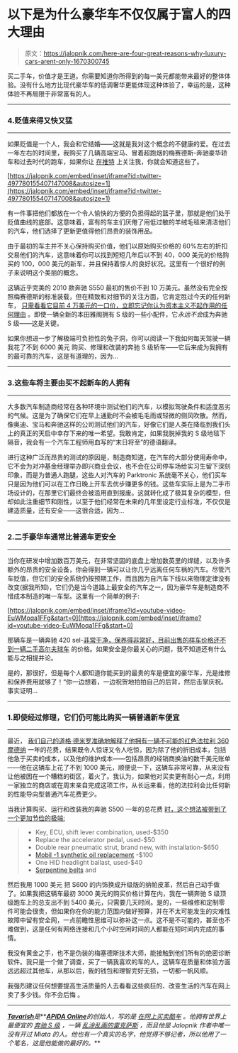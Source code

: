 # 以下是为什么豪华车不仅仅属于富人的四大理由

> 原文：<https://jalopnik.com/here-are-four-great-reasons-why-luxury-cars-arent-only-1670300745>

买二手车，价值才是王道。你需要知道你所得到的每一美元都能带来最好的整体体验。没有什么地方比现代豪华车的低调奢华更能体现这种体验了，幸运的是，这种体验不再局限于非常富有的人。



* * *

### 4.贬值来得又快又猛

* * *

如果贬值是一个人，我会和它结婚——这就是我对这个概念的不健康的爱。在过去一年左右的时间里，我购买了几辆高端宝马、冒着超跑烟的梅赛德斯-奔驰豪华轿车和过去时代的跑车，如果你让 [在推特](http://twitter.com/apidaonline) 上关注我，你就会知道这些了。

 [https://jalopnik.com/embed/inset/iframe?id=twitter-497780155407147008&autosize=1](https://jalopnik.com/embed/inset/iframe?id=twitter-497780155407147008&autosize=1) 

有一件事把他们都放在一个令人愉快的方便的负担得起的篮子里，那就是他们处于贬值曲线的底部。这意味着，富有的车主们厌倦了用低过敏的羊绒毛毯来清洁他们的汽车，他们选择了更新更值得他们昂贵的装饰用品。

由于最初的车主并不关心保持购买价值，他们以原始购买价格的 60%左右的折扣交易他们的汽车，这意味着你可以找到短短几年后以不到 40，000 美元的价格购买的 100，000 美元的新车，并且保持着惊人的良好状况。这里有一个很好的例子来说明这个美丽的概念。

这辆近乎完美的 2010 款奔驰 S550 最初的售价不到 10 万美元。虽然没有完全按照梅赛德斯的标准装载，但在精致和对细节的关注方面，它肯定胜过今天的任何新车， [只需看看它目前 4 万美元的一口价，立即忘记你认为资本主义不起作用的任何理由](http://rover.ebay.com/rover/1/711-53200-19255-0/1?ff3=4&pub=5575077351&toolid=10001&campid=5337618563&customid=&mpre=http%3A%2F%2Fwww.ebay.com%2Fitm%2FMercedes-Benz-S-Class-S550-SPORT-MERCEDES-BENZ-S550-421-SPORT-20INCH-AMG-WHEELS-PREMIUM-PKG-103k-%2F201238342959%3Fforcerrptr%3Dtrue%26hash%3Ditem2edabd6d2f%26item%3D201238342959%26pt%3DUS_Cars_Trucks) 。即使一辆全新的本田雅阁拥有 S 级的一些小配件，它*永远不会*成为奔驰 S 级——这是关键。

如果你想进一步了解极端可负担性的兔子洞，你可以阅读一下我如何每天驾驶一辆我花了不到 6000 美元 购买、修理和改装的奔驰 S 级轿车——它后来成为我拥有的最可靠的汽车，这是有道理的，因为...

* * *

### 3.这些车将主要由买不起新车的人拥有

* * *

大多数汽车制造商经常在各种环境中测试他们的汽车，以模拟驾驶条件和适度恶劣的气候。这是为了确保它们在早上通勤时不会被毛毛雨或轻微的侧风吹散。然而，像奥迪、宝马和奔驰这样的公司测试他们的汽车，好像它们是人类在降临到我们头上的真正的天启中幸存下来的唯一希望。我敢肯定，如果我脱掉我的 S 级地毯下隔音，我会有一个汽车工程师用血写的“末日将至”的德语翻译。

进行这种广泛而昂贵的测试的原因是，制造商知道，在汽车的大部分使用寿命中，它不会为对冲基金经理举办即兴商业会议，也不会在公司停车场给实习生留下深刻印象，而是为普通人跑腿，这些人对汽车的 Parktronic 系统毫不关心，他们买车只是因为他们可以在工作日晚上开车去优步赚更多的钱。这些车实际上是为二手市场设计的，在那里它们最终会被滥用直到报废。这就转化成了极其复杂的模型，但却如此注重细节和刚性，以至于他们经常在未来的几年里设定行业标准，不仅仅是建造质量，还有安全——这很合适，因为...

* * *

### 2.二手豪华车通常比普通车更安全

* * *

当你在研发中增加数百万美元，在非常坚固的底盘上增加数英里的焊缝，以及许多额外的昂贵的安全设备，你会得到一辆可以让你几乎远离任何车祸的汽车。尽管汽车贬值，但它们的安全系统仍按预期工作，而且因为自汽车下线以来物理定律没有改变(据我所知)，它们仍是当今道路上最安全的汽车之一，因为豪华车是制造商不惜成本制造的唯一车型。这里有一个简单的例子:

 [https://jalopnik.com/embed/inset/iframe?id=youtube-video-EuWMoqa1FFg&start=0](https://jalopnik.com/embed/inset/iframe?id=youtube-video-EuWMoqa1FFg&start=0) 

那辆车是一辆奔驰 420 sel-[非常干净，保养得非常好，目前出售的样车价格还不到一辆二手高尔夫球车](http://rover.ebay.com/rover/1/711-53200-19255-0/1?ff3=4&pub=5575077351&toolid=10001&campid=5337618563&customid=&mpre=http%3A%2F%2Fwww.ebay.com%2Fitm%2FMercedes-Benz-400-Series-420SEL-Two-Owner-Garage-Kept-w-Service-History-Stunning-Color-Combination-%2F121507873060%3Fforcerrptr%3Dtrue%26hash%3Ditem1c4a6f0124%26item%3D121507873060%26pt%3DUS_Cars_Trucks) 的价格。如果安全是你最关心的问题，我不知道还有什么能与之相提并论。

是的，那很好，但是每个人都知道你能买到的最贵的车是便宜的豪华车，光是维修和保养费用就够了！“你一边想着，一边祝贺地拍拍自己的后背，然后击掌庆祝。事实证明...

* * *

### 1.即使经过修理，它们仍可能比购买一辆普通新车便宜

* * *

最近， [我们自己的道格·德米罗准确地解释了他拥有一辆不可能的红色法拉利 360 摩德纳](http://jalopnik.com/heres-what-it-cost-me-to-own-a-ferrari-for-a-year-1669923931) 一年的花费，结果既令人惊讶又令人吃惊，因为除了他的折旧成本，包括他急于买卖的成本，以及他的维护成本——包括昂贵的经销商换油的数千美元账单——他在这辆车上花了不到 1000 美元，顺便说一下，这辆车非常可靠，从来没有让他被困在一个糟糕的街区，着火了。我认为，如果他对买卖更有耐心一点，利用一家独立的商店或在周末亲自完成这项工作，从长远来看，他的法拉利会比任何新的性能导向型普通汽车花费更少。

当我计算购买、运行和改装我的奔驰 S500 一年的总花费 [时，这个想法被带到了一个更加节俭的极端:](https://jalopnik.com/5-things-no-one-tells-you-about-owning-a-used-luxury-ca-1582610274)

> *   Key, ECU, shift lever combination, used-$350
> *   Replace the accelerator pedal, used-$50
> *   Double rear pneumatic strut, brand new, with installation-$650
> *   [Mobil -1 synthetic oil replacement](http://www.amazon.com/gp/offer-listing/B0006IBYSI/ref=as_li_tl?asc_campaign=InlineText&asc_refurl=https://jalopnik.com/here-are-four-great-reasons-why-luxury-cars-arent-only-1670300745&asc_source=&camp=211189&creative=373493&creativeASIN=B0006IBYSI&ie=UTF8&linkId=BC5AGHNU2PA3ZVJN&link_code=am3&tag=kinjajalopniklink-20) -$100
> *   One HID headlight ballast, used-$40
> *   [Serpentine belts](http://www.amazon.com/gp/offer-listing/B000C30J1A/ref=as_li_tl?asc_campaign=InlineText&asc_refurl=https://jalopnik.com/here-are-four-great-reasons-why-luxury-cars-arent-only-1670300745&asc_source=&camp=211189&creative=373493&creativeASIN=B000C30J1A&ie=UTF8&linkId=2UOKCBOZ32ADN3EC&link_code=am3&tag=kinjajalopniklink-20) and

然后我用 1000 美元 把 S600 的内饰换成升级版的纳帕皮革，然后自己动手做了。如果我把这辆车最初 3000 美元的购买价格计算在内，我在一辆奔驰 S 级顶级跑车上的总支出不到 5400 美元，只需要几天时间。是的，一些维修和定制零件可能会很贵，但如果你在你的能力范围内做好预算，并在不太可能发生的灾难性故障中留有安全网，一点前瞻性思维可以弥补这一点。这不是不可能的，甚至也不难做到，这是任何有网络连接和几个小时空闲时间的人都能在短时间内完成的事情。

我没有黄金之手，也不是伪装的梅塞德斯技术大师，能接触到他们所有的绝密诊断软件。我只是一个做了调查，买了一辆我喜欢的车的人，这辆车在质量和体验方面远远超过其他车，从那以后，我的钱包和理智完好无损，一切都一帆风顺。

我强烈建议任何想要提高生活质量的人去看看这些疯狂的、改变生活的汽车在网上卖了多少钱。你不会后悔 。

* * *

[***Tavarish***](http://twitter.com/apidaonline)*是***[***APiDA Online***](http://www.apidaonline.com/)*的创始人，写的是* [*在网上买卖酷车*](http://carbuying.jalopnik.com/tag/art-of-the-flip) *。他拥有世界上最便宜的* [*奔驰 S 级*](https://jalopnik.com/5-things-no-one-tells-you-about-owning-a-used-luxury-ca-1582610274) *，一辆* [*乱涂乱画的雷克萨斯*](http://oppositelock.jalopnik.com/this-is-the-craziest-lexus-sc300-ive-ever-seen-and-it-1524907627) *，而且他是 Jalopnik 作者中唯一没有开过 Miata 的人。他也有一个真实的名字，他觉得不够记者，所以他用了一个笔名，这是他能做的最好的。***